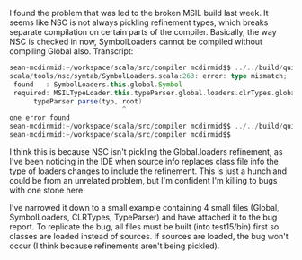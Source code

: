 I found the problem that was led to the broken MSIL build last week. It seems like NSC is not always pickling refinement types, which breaks separate compilation on certain parts of the compiler. Basically, the way NSC is checked in now, SymbolLoaders cannot be compiled without compiling Global also. Transcript:

```scala
sean-mcdirmid:~/workspace/scala/src/compiler mcdirmid$$ ../../build/quick/bin/scalac -d ../../build/quick/lib/compiler/ scala/tools/nsc/symtab/SymbolLoaders.scala 
scala/tools/nsc/symtab/SymbolLoaders.scala:263: error: type mismatch;
 found   : SymbolLoaders.this.global.Symbol
 required: MSILTypeLoader.this.typeParser.global.loaders.clrTypes.global.Symbol
      typeParser.parse(typ, root)
                            ^
one error found
sean-mcdirmid:~/workspace/scala/src/compiler mcdirmid$$ ../../build/quick/bin/scalac -d ../../build/quick/lib/compiler/ scala/tools/nsc/symtab/SymbolLoaders.scala scala/tools/nsc/Global.scala 
sean-mcdirmid:~/workspace/scala/src/compiler mcdirmid$$ 
```

I think this is because NSC isn't pickling the Global.loaders refinement, as I've been noticing in the IDE when source info replaces class file info the type of loaders changes to include the refinement. This is just a hunch and could be from an unrelated problem, but I'm confident I'm killing to bugs with one stone here.

I've narrowed it down to a small example containing 4 small files (Global, SymbolLoaders, CLRTypes, TypeParser) and have attached it to the bug report. To replicate the bug, all files must be built (into test15/bin) first so classes are loaded instead of sources. If sources are loaded, the bug won't occur (I think because refinements aren't being pickled).





